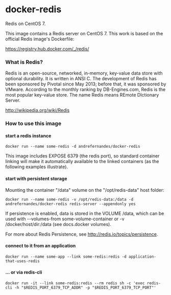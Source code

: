 docker-redis
============

Redis on CentOS 7.

This image contains a Redis server on CentOS 7. This
work is based on the official Redis image's Dockerfile:

https://registry.hub.docker.com/_/redis/

### What is Redis?

Redis is an open-source, networked, in-memory, key-value data store 
with optional durability. It is written in ANSI C. The development of 
Redis has been sponsored by Pivotal since May 2013; before that, it 
was sponsored by VMware. According to the monthly ranking by 
DB-Engines.com, Redis is the most popular key-value store.
The name Redis means REmote DIctionary Server.

http://wikipedia.org/wiki/Redis

### How to use this image

#### start a redis instance

    docker run --name some-redis -d andrefernandes/docker-redis

This image includes EXPOSE 6379 (the redis port), so standard container 
linking will make it automatically available to the linked containers 
(as the following examples illustrate).

#### start with persistent storage

Mounting the container "/data" volume on the "/opt/redis-data" host folder:

    docker run --name some-redis -v /opt/redis-data:/data -d andrefernandes/docker-redis redis-server --appendonly yes

If persistence is enabled, data is stored in the VOLUME /data, which can be used with --volumes-from some-volume-container or -v /docker/host/dir:/data (see docs.docker volumes).

For more about Redis Persistence, see http://redis.io/topics/persistence.

#### connect to it from an application

    docker run --name some-app --link some-redis:redis -d application-that-uses-redis

#### … or via redis-cli

    docker run -it --link some-redis:redis --rm redis sh -c 'exec redis-cli -h "$REDIS_PORT_6379_TCP_ADDR" -p "$REDIS_PORT_6379_TCP_PORT"'


